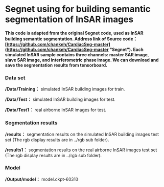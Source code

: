 # Segnet using for building semantic segmentation of InSAR images

**This code is adapted from the original Segnet code, used as InSAR building semantic segmentation.
Address link of Source code：[https://github.com/chankeh/CardiacSeg-master](https://github.com/chankeh/CardiacSeg-master "Segnet"). Each simulated InSAR sample contains three channels: master SAR image, slave SAR image, and interferometric phase image. We can download and save the segmentation results from tensorboard.**

### Data set
**/Data/Training：** simulated InSAR building images for train. 

**/Data/Test：** simulated InSAR building images for test.

**/Data/Test1：** real airborne InSAR images for test.

### Segmentation results
**/results：** segmentation results on the simulated InSAR building images test set (The rgb display results are in ../rgb sub folder).

**/results1：** segmentation results on the real airborne InSAR images test set (The rgb display results are in ../rgb sub folder).

### Model
**/Output/model：** model.ckpt-60310